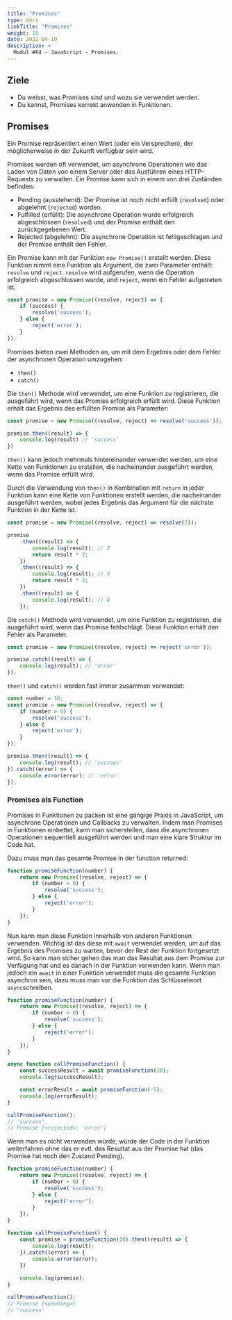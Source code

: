 ```yaml
---
title: "Promises"
type: docs
linkTitle: "Promises"
weight: 15
date: 2022-04-19
description: >
  Modul #F4 - JavaScript - Promises.
---
```


## Ziele
* Du weisst, was Promises sind und wozu sie verwendet werden.
* Du kannst, Promises korrekt anwenden in Funktionen.

## Promises
Ein Promise repräsentiert einen Wert (oder ein Versprechen), der möglicherweise in der Zukunft verfügbar sein wird.

Promises werden oft verwendet, um asynchrone Operationen wie das Laden von Daten von einem Server oder das Ausführen eines HTTP-Requests zu verwalten. Ein Promise kann sich in einem von drei Zuständen befinden:
* Pending (ausstehend): Der Promise ist noch nicht erfüllt (`resolved`) oder abgelehnt (`rejected`) worden.
* Fulfilled (erfüllt): Die asynchrone Operation wurde erfolgreich abgeschlossen (`resolved`) und der Promise enthält den zurückgegebenen Wert.
* Rejected (abgelehnt): Die asynchrone Operation ist fehlgeschlagen und der Promise enthält den Fehler.

Ein Promise kann mit der Funktion `new Promise()` erstellt werden. Diese Funktion nimmt eine Funktion als Argument, die zwei Parameter enthält: `resolve` und `reject`. `resolve` wird aufgerufen, wenn die Operation erfolgreich abgeschlossen wurde, und `reject`, wenn ein Fehler aufgetreten ist.

```javascript
const promise = new Promise((resolve, reject) => {
    if (success) {
        resolve('success');
    } else {
        reject('error');
    }
});
```

Promises bieten zwei Methoden an, um mit dem Ergebnis oder dem Fehler der asynchronen Operation umzugehen:
* `then()`
* `catch()`

Die `then()` Methode wird verwendet, um eine Funktion zu registrieren, die ausgeführt wird, wenn das Promise erfolgreich erfüllt wird. Diese Funktion erhält das Ergebnis des erfüllten Promise als Parameter:

```javascript
const promise = new Promise((resolve, reject) => resolve('success'));

promise.then((result) => {
    console.log(result) // 'success'
})
```

`then()` kann jedoch mehrmals hintereinander verwendet werden, um eine Kette von Funktionen zu erstellen, die nacheinander ausgeführt werden, wenn das Promise erfüllt wird.

Durch die Verwendung von `then()` in Kombination mit `return` in jeder Funktion kann eine Kette von Funktionen erstellt werden, die nacheinander ausgeführt werden, wobei jedes Ergebnis das Argument für die nächste Funktion in der Kette ist.

```javascript
const promise = new Promise((resolve, reject) => resolve(2));

promise
    .then((result) => {
        console.log(result); // 2
        return result * 2;
    })
    .then((result) => {
        console.log(result); // 4
        return result * 2;
    })
    .then((result) => {
        console.log(result); // 8
    });
```

Die `catch()` Methode wird verwendet, um eine Funktion zu registrieren, die ausgeführt wird, wenn das Promise fehlschlägt. Diese Funktion erhält den Fehler als Parameter.
```javascript
const promise = new Promise((resolve, reject) => reject('error'));

promise.catch((result) => {
    console.log(result); // 'error'
});
```

`then()` und `catch()` werden fast immer zusammen verwendet:

```javascript
const number = 10;
const promise = new Promise((resolve, reject) => {
    if (number > 0) {
        resolve('success');
    } else {
        reject('error');
    }
});

promise.then((result) => {
    console.log(result); // 'success'
}).catch((error) => {
    console.error(error); // 'error'
});
```

### Promises als Function
Promises in Funktionen zu packen ist eine gängige Praxis in JavaScript, um asynchrone Operationen und Callbacks zu verwalten. Indem man Promises in Funktionen einbettet, kann man sicherstellen, dass die asynchronen Operationen sequentiell ausgeführt werden und man eine klare Struktur im Code hat.

Dazu muss man das gesamte Promise in der function returned:
```javascript
function promiseFunction(number) {
    return new Promise((resolve, reject) => {
        if (number > 0) {
            resolve('success');
        } else {
            reject('error');
        }
    });
}
```

Nun kann man diese Funktion innerhalb von anderen Funktionen verwenden. Wichtig ist das diese mit `await` verwendet werden, um auf das Ergebnis des Promises zu warten, bevor der Rest der Funktion fortgesetzt wird. So kann man sicher gehen das man das Resultat aus dem Promise zur Verfügung hat und es danach in der Funktion verwenden kann. Wenn man jedoch ein `await` in einer Funktion verwendet muss die gesamte Funktion asynchron sein, dazu muss man vor die Funktion das Schlüsselwort `async`schreiben.
```javascript
function promiseFunction(number) {
    return new Promise((resolve, reject) => {
        if (number > 0) {
            resolve('success');
        } else {
            reject('error');
        }
    });
}

async function callPromiseFunction() {
    const successResult = await promiseFunction(10);
    console.log(successResult);

    const errorResult = await promiseFunction(-5);
    console.log(errorResult);
}

callPromiseFunction();
// 'success'
// Promise {<rejected>: 'error'}
```

Wenn man es nicht verwenden würde, würde der Code in der Funktion weiterfahren ohne das er evtl. das Resultat aus der Promise hat (das Promise hat noch den Zustand Pending).
```javascript
function promiseFunction(number) {
    return new Promise((resolve, reject) => {
        if (number > 0) {
            resolve('success');
        } else {
            reject('error');
        }
    });
}

function callPromiseFunction() {
    const promise = promiseFunction(10).then((result) => {
        console.log(result);
    }).catch((error) => {
        console.error(error);
    })
    
    console.log(promise);
}

callPromiseFunction();
// Promise {<pending>}
// 'success'
```

